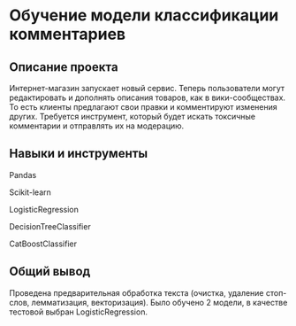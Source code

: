 # Обучение модели классификации комментариев
## Описание проекта
Интернет-магазин запускает новый сервис. Теперь пользователи могут редактировать и дополнять описания товаров, как в вики-сообществах. То есть клиенты предлагают свои правки и комментируют изменения других. Требуется инструмент, который будет искать токсичные комментарии и отправлять их на модерацию.

## Навыки и инструменты
Pandas

Scikit-learn

LogisticRegression

DecisionTreeClassifier

CatBoostClassifier

## Общий вывод
Проведена предварительная обработка текста (очистка, удаление стоп-слов, лемматизация, векторизация). Было обучено 2 модели, в качестве тестовой выбран LogisticRegression.
